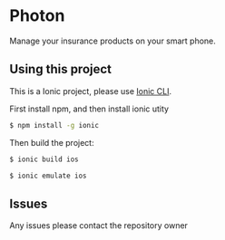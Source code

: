 Photon
=====================

Manage your insurance products on your smart phone.

## Using this project

This is a Ionic project, please use [Ionic CLI](https://github.com/driftyco/ionic-cli).

First install npm, and then install ionic utity
```bash
$ npm install -g ionic
```

Then build the project:

```bash
$ ionic build ios 
```

```bash
$ ionic emulate ios 
```


## Issues
Any issues please contact the repository owner
